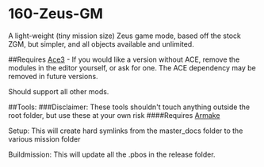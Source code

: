 # 160-Zeus-GM
A light-weight (tiny mission size) Zeus game mode, based off the stock ZGM, but simpler, and all objects available and unlimited.

##Requires
[Ace3](https://github.com/acemod/ACE3) - If you would like a version without ACE, remove the modules in the editor yourself, or ask for one. The ACE dependency may be removed in future versions.

Should support all other mods.

##Tools:
###Disclaimer: These tools shouldn't touch anything outside the root folder, but use these at your own risk
####Requires [Armake](https://github.com/KoffeinFlummi/armake)

Setup: This will create hard symlinks from the master_docs folder to the various mission folder  

Buildmission: This will update all the .pbos in the release folder. 
